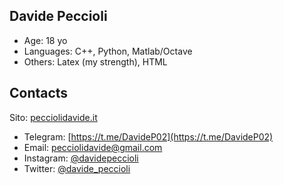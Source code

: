 ## Davide Peccioli

- Age: 18 yo
- Languages: C++, Python, Matlab/Octave
- Others: Latex (my strength), HTML

## Contacts

Sito: [pecciolidavide.it](https://pecciolidavide.it/io)

- Telegram: [https://t.me/DavideP02](https://t.me/DavideP02)
- Email: [pecciolidavide@gmail.com](mailto:pecciolidavide@gmail.com)
- Instagram: [@davidepeccioli](https://www.instagram.com/davidepeccioli/)
- Twitter: [@davide_peccioli](https://twitter.com/davide_peccioli)


